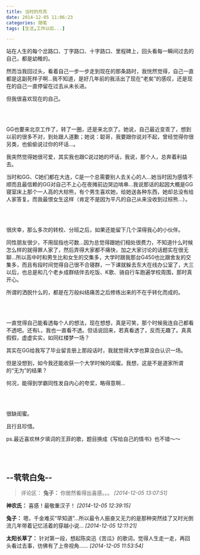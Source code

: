 ```yaml
---
title: 当时的月亮
date: 2014-12-05 11:06:23
categories: 随笔
tags: [生活,工作以后...]

---
```

站在人生的每个岔路口、丁字路口、十字路口、里程碑上，回头看每一瞬间过去的自己，都是幼稚的。

然而当我回过头，看着自己一步一步走到现在的那条路时，我恍然觉得，自己一直都是这副死样子啊...我不知道，是好几年前的我活出了现在“老矣”的感叹，还是现在的自己一直停留在过去从未长进。

但我很喜欢现在的自己。

<br /><br />

GG也要来北京工作了，转了一圈，还是来北京了。她说，自己最近变乖了，想到以前的很多不对，到处跟人道歉；她说：聪哥，我要跟你说对不起，曾经觉得你很另类，也偷偷说过你的坏话...。

我突然觉得她很可爱，其实我也跟C说过她的坏话，我说，那个人，总奔着利益去。

当时和GG、C她们都在大连，C是一个总需要别人去关心的人...她当时因为感情不顺而且最信赖的GG对自己不上心在夜摊前边哭边啃串...我说那话的起因大概是GG寝室床上那个一人高的大棕熊，有个男生喜欢她，给她送各种东西，她却总没有给人家答复。而我最恨女生这样（肯定不是因为平凡的自己从来没收到过棕熊...）。

<br /><br />

很庆幸，那么多次的转校、分班之后，如果还能留下几个深得我心的小伙伴。

同性朋友很少，不用屈指也可数...因为总觉得跟她们相处很费力，不知道什么时候怎么样的就得罪人家了，然后弄得大家都不痛快，加之大家讨论的话题实在很无聊...所以高中时和男生比和女生的交集多，大学时跟我那台G450也比跟舍友的交集多，而且有段时间觉得自己很不合寝群，一下课就躲去东大在线办公室了，大三以后，也总是和几个老乡成群结伴去吃饭、K歌、骑自行车跑遍学校周围，那时真开心。

所谓的洒脱什么的，都是在万般纠结痛苦之后修练出来的不在乎转化而成的。

<br /><br />

一直觉得自己能看透每个人的想法，现在想想，真是可笑，那个时候我连自己都看不透吧。还有L，我也一直看不透。但话说回来，若真看透了，反而无趣了。真真假假，虚虚实实，如同红楼梦一场？

其实在GG给我写了毕业留言册上那段话时，我就觉得大学也算没白认识一场。

但是没想到，如今我还能收获一个大学时候的闺蜜。我想，这是不是道家所谓的“无为”的结果？

何况，能得到学霸同性发自内心的夸奖，略得意啊...

<br /><br />

很缺闺蜜。

且行且珍惜。

ps.最近喜欢林夕填词的王菲的歌，题目换成《写给自己的情书》也不错～～

<br /><br />

--茕茕白兔--
---
>评论区：
>**兔子：** 你居然看得出喜感。。。  *[2014-12-05 13:07:51]*
>
**神农氏：** 喜感！最敬重汉子！  *[2014-12-05 12:39:15]*
>
**兔子：** 嗯，千金难买“早知道”...所以最令人振奋又无力的是那种突然挂了又时光倒流几年带着记忆活着的穿越小说...  *[2014-12-05 12:11:21]*
>
**太阳长草了：** 针对第一段，想起陈奕迅《苦瓜》的歌词，觉得人生走一走，再回头看过去事，彷佛有了上帝视角……  *[2014-12-05 11:53:54]*
>
